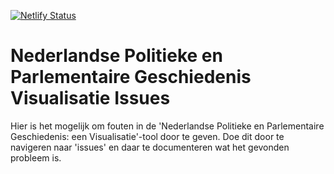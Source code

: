 [![Netlify Status](https://api.netlify.com/api/v1/badges/09ef214d-adeb-4f59-bcb3-9ed2a48fb4da/deploy-status)](https://app.netlify.com/sites/https://app.netlify.com/sites/politiekegeschiedenis/deploys)
# Nederlandse Politieke en Parlementaire Geschiedenis Visualisatie Issues
Hier is het mogelijk om fouten in de 'Nederlandse Politieke en Parlementaire Geschiedenis: een Visualisatie'-tool door te geven. Doe dit door te navigeren naar 'issues' en daar te documenteren wat het gevonden probleem is.
